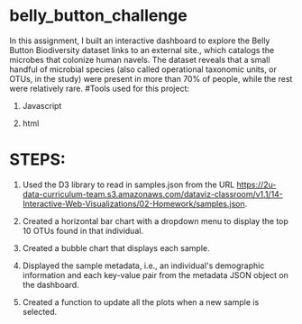# belly_button_challenge
In this assignment, I built an interactive dashboard to explore the Belly Button Biodiversity dataset links to an external site., which catalogs the microbes that colonize human navels. The dataset reveals that a small handful of microbial species (also called operational taxonomic units, or OTUs, in the study) were present in more than 70% of people, while the rest were relatively rare.
#Tools used for this project:

1. Javascript

2. html

# STEPS:
1. Used the D3 library to read in samples.json from the URL https://2u-data-curriculum-team.s3.amazonaws.com/dataviz-classroom/v1.1/14-Interactive-Web-Visualizations/02-Homework/samples.json.

2. Created a horizontal bar chart with a dropdown menu to display the top 10 OTUs found in that individual.

3. Created a bubble chart that displays each sample.

4. Displayed the sample metadata, i.e., an individual's demographic information and each key-value pair from the metadata JSON object on the dashboard.

5. Created a function to update all the plots when a new sample is selected.
   
